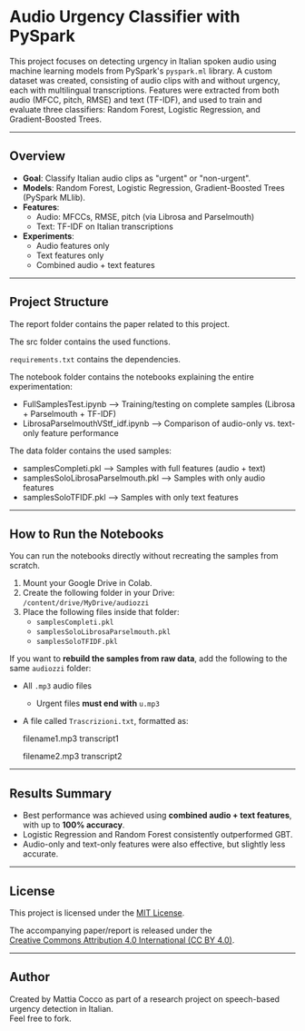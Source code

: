 # Audio Urgency Classifier with PySpark

This project focuses on detecting urgency in Italian spoken audio using machine learning models from PySpark's `pyspark.ml` library. A custom dataset was created, consisting of audio clips with and without urgency, each with multilingual transcriptions. Features were extracted from both audio (MFCC, pitch, RMSE) and text (TF-IDF), and used to train and evaluate three classifiers: Random Forest, Logistic Regression, and Gradient-Boosted Trees.

---

## Overview

- **Goal**: Classify Italian audio clips as "urgent" or "non-urgent".
- **Models**: Random Forest, Logistic Regression, Gradient-Boosted Trees (PySpark MLlib).
- **Features**: 
  - Audio: MFCCs, RMSE, pitch (via Librosa and Parselmouth)
  - Text: TF-IDF on Italian transcriptions
- **Experiments**: 
  - Audio features only
  - Text features only
  - Combined audio + text features

---

## Project Structure

The report folder contains the paper related to this project.

The src folder contains the used functions.

`requirements.txt` contains the dependencies.

The notebook folder contains the notebooks explaining the entire experimentation:

- FullSamplesTest.ipynb --> Training/testing on complete samples (Librosa + Parselmouth + TF-IDF)
- LibrosaParselmouthVStf_idf.ipynb --> Comparison of audio-only vs. text-only feature performance

The data folder contains the used samples:

- samplesCompleti.pkl --> Samples with full features (audio + text)
- samplesSoloLibrosaParselmouth.pkl --> Samples with only audio features
- samplesSoloTFIDF.pkl --> Samples with only text features

---

## How to Run the Notebooks

You can run the notebooks directly without recreating the samples from scratch.

1. Mount your Google Drive in Colab.
2. Create the following folder in your Drive:  
   `/content/drive/MyDrive/audiozzi`
3. Place the following files inside that folder:
   - `samplesCompleti.pkl`
   - `samplesSoloLibrosaParselmouth.pkl`
   - `samplesSoloTFIDF.pkl`

If you want to **rebuild the samples from raw data**, add the following to the same `audiozzi` folder:

- All `.mp3` audio files  
  - Urgent files **must end with** `u.mp3`  
- A file called `Trascrizioni.txt`, formatted as:
  
  filename1.mp3 transcript1
  
  filename2.mp3 transcript2

---

## Results Summary

- Best performance was achieved using **combined audio + text features**, with up to **100% accuracy**.
- Logistic Regression and Random Forest consistently outperformed GBT.
- Audio-only and text-only features were also effective, but slightly less accurate.

---

## License

This project is licensed under the [MIT License](./LICENSE).

The accompanying paper/report is released under the  
[Creative Commons Attribution 4.0 International (CC BY 4.0)](https://creativecommons.org/licenses/by/4.0/).

---

## Author

Created by Mattia Cocco as part of a research project on speech-based urgency detection in Italian.  
Feel free to fork.
